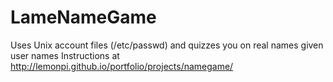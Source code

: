 LameNameGame
============

Uses Unix account files (/etc/passwd) and quizzes you on real names given user names
Instructions at http://lemonpi.github.io/portfolio/projects/namegame/
